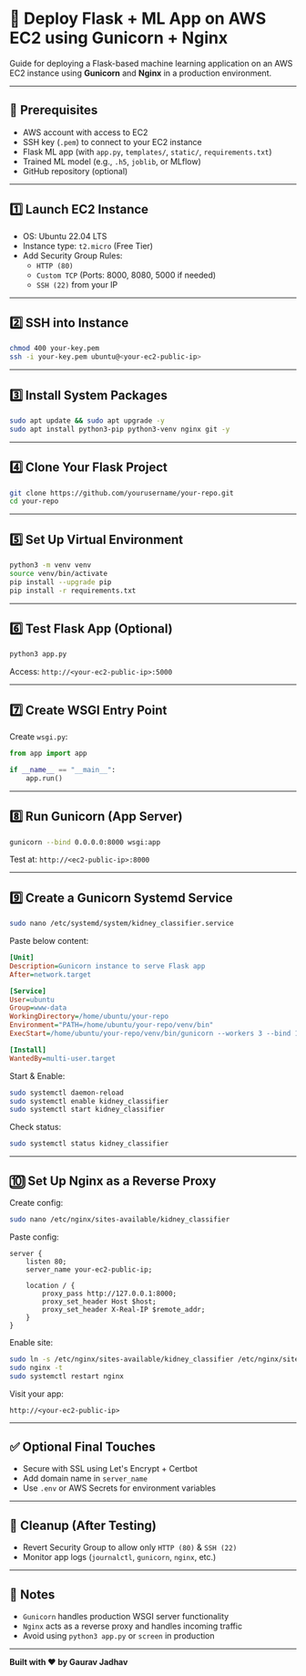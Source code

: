 # 🚀 Deploy Flask + ML App on AWS EC2 using Gunicorn + Nginx

Guide for deploying a Flask-based machine learning application on an AWS EC2 instance using **Gunicorn** and **Nginx** in a production environment.

---

## 🔧 Prerequisites

- AWS account with access to EC2
- SSH key (`.pem`) to connect to your EC2 instance
- Flask ML app (with `app.py`, `templates/`, `static/`, `requirements.txt`)
- Trained ML model (e.g., `.h5`, `joblib`, or MLflow)
- GitHub repository (optional)

---

## 1️⃣ Launch EC2 Instance

- OS: Ubuntu 22.04 LTS
- Instance type: `t2.micro` (Free Tier)
- Add Security Group Rules:
  - `HTTP (80)`
  - `Custom TCP` (Ports: 8000, 8080, 5000 if needed)
  - `SSH (22)` from your IP

---

## 2️⃣ SSH into Instance

```bash
chmod 400 your-key.pem
ssh -i your-key.pem ubuntu@<your-ec2-public-ip>
```

---

## 3️⃣ Install System Packages

```bash
sudo apt update && sudo apt upgrade -y
sudo apt install python3-pip python3-venv nginx git -y
```

---

## 4️⃣ Clone Your Flask Project

```bash
git clone https://github.com/yourusername/your-repo.git
cd your-repo
```

---

## 5️⃣ Set Up Virtual Environment

```bash
python3 -m venv venv
source venv/bin/activate
pip install --upgrade pip
pip install -r requirements.txt
```

---

## 6️⃣ Test Flask App (Optional)

```bash
python3 app.py
```

Access: `http://<your-ec2-public-ip>:5000`

---

## 7️⃣ Create WSGI Entry Point

Create `wsgi.py`:

```python
from app import app

if __name__ == "__main__":
    app.run()
```

---

## 8️⃣ Run Gunicorn (App Server)

```bash
gunicorn --bind 0.0.0.0:8000 wsgi:app
```

Test at: `http://<ec2-public-ip>:8000`

---

## 9️⃣ Create a Gunicorn Systemd Service

```bash
sudo nano /etc/systemd/system/kidney_classifier.service
```

Paste below content:

```ini
[Unit]
Description=Gunicorn instance to serve Flask app
After=network.target

[Service]
User=ubuntu
Group=www-data
WorkingDirectory=/home/ubuntu/your-repo
Environment="PATH=/home/ubuntu/your-repo/venv/bin"
ExecStart=/home/ubuntu/your-repo/venv/bin/gunicorn --workers 3 --bind 127.0.0.1:8000 wsgi:app

[Install]
WantedBy=multi-user.target
```

Start & Enable:

```bash
sudo systemctl daemon-reload
sudo systemctl enable kidney_classifier
sudo systemctl start kidney_classifier
```

Check status:

```bash
sudo systemctl status kidney_classifier
```

---

## 🔟 Set Up Nginx as a Reverse Proxy

Create config:

```bash
sudo nano /etc/nginx/sites-available/kidney_classifier
```

Paste config:

```nginx
server {
    listen 80;
    server_name your-ec2-public-ip;

    location / {
        proxy_pass http://127.0.0.1:8000;
        proxy_set_header Host $host;
        proxy_set_header X-Real-IP $remote_addr;
    }
}
```

Enable site:

```bash
sudo ln -s /etc/nginx/sites-available/kidney_classifier /etc/nginx/sites-enabled
sudo nginx -t
sudo systemctl restart nginx
```

Visit your app:
```
http://<your-ec2-public-ip>
```

---

## ✅ Optional Final Touches

- Secure with SSL using Let's Encrypt + Certbot
- Add domain name in `server_name`
- Use `.env` or AWS Secrets for environment variables

---

## 🧼 Cleanup (After Testing)

- Revert Security Group to allow only `HTTP (80)` & `SSH (22)`
- Monitor app logs (`journalctl`, `gunicorn`, `nginx`, etc.)

---

## 📌 Notes

- `Gunicorn` handles production WSGI server functionality
- `Nginx` acts as a reverse proxy and handles incoming traffic
- Avoid using `python3 app.py` or `screen` in production

---

**Built with ❤️ by Gaurav Jadhav**

